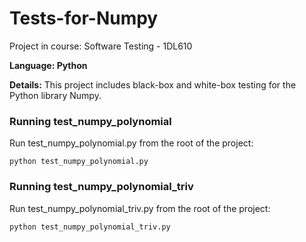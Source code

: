 # Tests-for-Numpy

Project in course: Software Testing - 1DL610

**Language: Python**

**Details:** This project includes black-box and white-box testing for the Python library Numpy. 

### Running test_numpy_polynomial
Run test_numpy_polynomial.py from the root of the project:

```
python test_numpy_polynomial.py
```

### Running test_numpy_polynomial_triv
Run test_numpy_polynomial_triv.py from the root of the project:

```
python test_numpy_polynomial_triv.py
```
